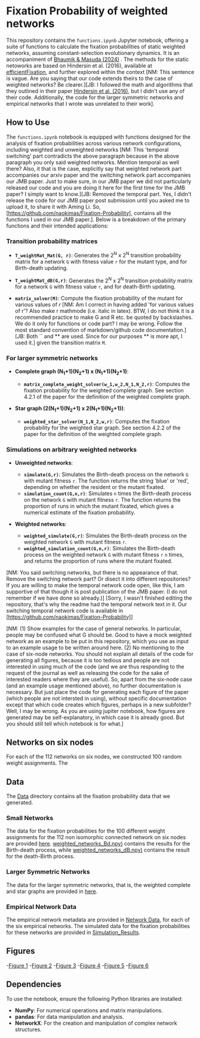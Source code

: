 
# Fixation Probability of weighted networks

This repository contains the `functions.ipynb` Jupyter notebook, offering a suite of functions to calculate the fixation probabilities of static weighted networks, assuming constant-selection evolutionary dynamics. It is an accompaniment of [Bhaumik & Masuda (2024)](https://arxiv.org/abs/2403.17208) . The methods for the static netoworks are based on Hindersin et al. (2016), available at [efficientFixation](https://github.com/hindersin/efficientFixation), and further explored within the context [NM: This sentence is vague. Are you saying that our code extends theirs to the case of weighted networks? Be clearer.][JB: I followed the math and algorithms that they outlined in their paper [Hindersin et al. (2016)](https://pubmed.ncbi.nlm.nih.gov/27555086/), but I didn't use any of their code. Additionally, the code for the larger symmetric networks and empirical networks that I wrote was unrelated to their work].

## How to Use

The `functions.ipynb` notebook is equipped with functions designed for the analysis of fixation probabilities across various network configurations, including weighted and unweighted networks [NM: This 'temporal switching' part contradicts the above paragraph because in the above paragraph you only said weighted networks. Mention temporal as well there? Also, it that is the case, explicitly say that weighted network part accompanies our arxiv paper and the switching network part accompanies our JMB paper. Just to make sure, in our JMB paper we did not particularly released our code and you are doing it here for the first time for the JMB paper? I simply want to know.][JB: Removed the temporal part. Yes, I didn't release the code for our JMB paper post submission until you asked me to upload it, to share it with Aming Li. So, [https://github.com/naokimas/Fixation-Probability], contains all the functions I used in our JMB paper.]. Below is a breakdown of the primary functions and their intended applications:

### Transition probability matrices

- **`T_weightMat_Mat(G, r)`**: Generates the 2<sup>N</sup> x 2<sup>N</sup> transition probability matrix for a network `G` with fitness value `r` for the mutant type, and for Birth-death updating.

- **`T_weightMat_dB(G,r)`**: Generates the 2<sup>N</sup> x 2<sup>N</sup> transition probability matrix for a network `G` with fitness value `r`, and for death-Birth updating.

- **`matrix_solver(M)`**: Compute the fixation probability of the mutant for various values of *r* [NM: Am I correct in having added 'for various values of r'? Also make r mathmode (i.e. italic in latex). BTW, I do not think it is a recommended practice to make G and R etc. be quoted by backslashes. We do it only for functions or code part? I may be wrong. Follow the most standard convention of markdown/github code documentation.][JB: Both `` and ** are used. Since for our purposes ** is more apt, I used it.] given the transition matrix `M`.


### For larger symmetric networks

- **Complete graph  (N<sub>1</sub>+1)(N<sub>2</sub>+1) x (N<sub>1</sub>+1)(N<sub>2</sub>+1)**: 
  - **`matrix_complete_weight_solver(w_1,w_2,N_1,N_2,r)`**: Computes the fixation probability for the weighted complete graph. See section 4.2.1 of the paper for the definition of the weighted complete graph.


- **Star graph  (2(N<sub>1</sub>+1)(N<sub>2</sub>+1) x 2(N<sub>1</sub>+1)(N<sub>2</sub>+1))**:
  - **`weighted_star_solver(N_1,N_2,w,r)`**:  Computes the fixation probability for the weighted star graph. See section 4.2.2 of the paper for the definition of the weighted complete graph.


### Simulations on arbitrary weighted networks

- **Unweighted networks**: 
  - **`simulate(G,r)`**: Simulates the Birth-death process on the network `G` with mutant fitness `r`. The function returns the string 'blue' or 'red', depending on whether the resident or the mutant fixated.
  - **`simulation_count(G,n,r)`**: Simulates `n` times the Birth-death process on the network `G` with mutant fitness `r`. The function returns the proportion of runs in which the mutant fixated, which gives a numerical estimate of the fixation probability.


- **Weighted networks**:
  - **`weighted_simulate(G,r)`**: Simulates the Birth-death process on the weighted network `G` with mutant fitness `r`.
  - **`weighted_simulation_count(G,n,r)`**: Simulates the Birth-death process on the weighted network `G` with mutant fitness `r` `n` times, and returns the proportion of runs where the mutant fixated.

[NM: You said switching networks, but there is no appearance of that. Remove the switching network part? Or disect it into different repositories? If you are willing to make the temporal network code open, like this, I am supportive of that though it is post publication of the JMB paper. (I do not remember if we have done so already.)]
[Sorry, I wasn't finished editing the repository, that's why the readme had the temporal network text in it. Our switching temporal network code is available in [https://github.com/naokimas/Fixation-Probability]]

[NM: (1) Show examples for the case of general networks. In particular, people may be confused what G should be. Good to have a mock weighted network as an example to be put in this repository, which you use as input to an example usage to be written around here. (2) No mentioning to the case of six-node networks. You should not explain all details of the code for generating all figures, because it is too tedious and people are not interested in using much of the code (and we are thus responding to the request of the journal as well as releasing the code for the sake of interested readers where they are useful). So, apart from the six-node case (and an example usage mentioned above), no further documentation is necessary. But just place the code for generating each figure of the paper (which people are not intersted in using), without specific documentation except that which code creates which figures, perhaps in a new subfolder? Well, I may be wrong. As you are using jupiter notebook, how figures are generated may be self-explanatory, in which case it is already good. But you should still tell which notebook is for what.]

## Networks on six nodes
For each of the 112 networks on six nodes, we constructed 100 random weight assignments. The

## Data
The [Data](jnanajyoti/Constant-selection-evolutionary-dynamics-on-weighted-networks/Data) directory contains all the fixation probability data that we generated.

### Small Networks
The data for the fixation probabilities for the 100 different weight assignments for the 112 non isomorphic connected network on six nodes are provided [here](Data/Six_Nodes).  [weighted_networks_Bd.npy)](Data/Six_Nodes/weighted_networks_Bd.npy) contains the results for the Birth-death process, while [weighted_networks_dB.npy)](Data/Six_Nodes/weighted_networks_dB.npy) contains the result for the death-Birth process.

### Larger Symmetric Networks
The data for the larger symmetric networks, that is, the weighted complete and star graphs are provided in [here](Data/Larger_Symmetric_Networks).

### Empirical Network Data
The empirical network metadata are provided in [Network Data](Data/Empirical_Networks/Network_Data), for each of the six empirical networks. The simulated data for the fixation probabilities for these networks are provided in [Simulation_Results](Data/Empirical_Networks/Simulation_Results).

## Figures
-[Figure 1](https://github.com/jnanajyoti/Constant-selection-evolutionary-dynamics-on-weighted-networks/blob/2779d4a5f9c167210467fe6ae6e0804254f25d09/Figures/Schematic_diagams.ipynb)
-[Figure 2](https://github.com/jnanajyoti/Constant-selection-evolutionary-dynamics-on-weighted-networks/blob/2942fa9369377f0c15dfa69c13e363e0a309c92e/6_nodes_Bd.ipynb) 
-[Figure 3](https://github.com/jnanajyoti/Constant-selection-evolutionary-dynamics-on-weighted-networks/blob/791515a48ad502f5c09d2bf089f23c40a3c365f4/Figures/Weights_on_complete_graphs.ipynb)
-[Figure 4](https://github.com/jnanajyoti/Constant-selection-evolutionary-dynamics-on-weighted-networks/blob/791515a48ad502f5c09d2bf089f23c40a3c365f4/Figures/Weights_on_complete_graphs.ipynb)
-[Figure 5](https://github.com/jnanajyoti/Constant-selection-evolutionary-dynamics-on-weighted-networks/blob/791515a48ad502f5c09d2bf089f23c40a3c365f4/Figures/Weights_on_star_graphs.ipynb)
-[Figure 6](https://github.com/jnanajyoti/Constant-selection-evolutionary-dynamics-on-weighted-networks/blob/791515a48ad502f5c09d2bf089f23c40a3c365f4/Figures/Empirical_Network_Plots.ipynb)

## Dependencies

To use the notebook, ensure the following Python libraries are installed:

- **NumPy**: For numerical operations and matrix manipulations.
- **pandas**: For data manipulation and analysis.
- **NetworkX**: For the creation and manipulation of complex network structures.



